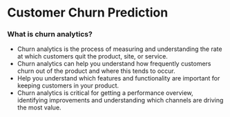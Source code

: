# Customer Churn Prediction

### What is churn analytics?
- Churn analytics is the process of measuring and understanding the rate at which customers quit the product, site, or service. 
- Churn analytics can help you understand how frequently customers churn out of the product and where this tends to occur. 
- Help you understand which features and functionality are important for keeping customers in your product. 
- Churn analytics is critical for getting a performance overview, identifying improvements and understanding which channels are driving the most value.
